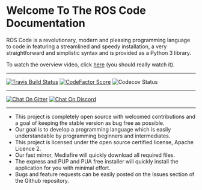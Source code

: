 # Welcome To The ROS Code Documentation

ROS Code is a revolutionary, modern and pleasing programming language to code in featuring a streamlined and speedy installation, a  very straightforward and simplistic syntax and is provided as a Python 3 library.

To watch the overview video, click [here](https://www.youtube.com/watch?v=lPCTNKA8otA) (you should really watch it).

* * *

[![Travis Build Status](https://img.shields.io/travis/Richienb/ROS-Code.svg?style=for-the-badge&logo=travis&label=Travis%20Build)](https://travis-ci.org/Richienb/ROS-Code)
[![CodeFactor Score](https://www.codefactor.io/repository/github/richienb/ros-code/badge?style=for-the-badge)](https://www.codefactor.io/repository/github/richienb/ros-code)
![Codecov Status](https://img.shields.io/codecov/c/github/Richienb/ROS-Code.svg?style=for-the-badge&label=Code%20Coverage)

* * *

[![Chat On Gitter](https://img.shields.io/gitter/room/Richienb/ROS-Code.svg?style=for-the-badge&logo=gitter-white&label=Gitter%20Members%20Online)](https://gitter.im/ROS-Code)
[![Chat On Discord](https://img.shields.io/discord/461977906156142601.svg?style=for-the-badge&logo=discord&label=Discord%20Members%20Online)](https://discordapp.com/invite/KevXkP7)

* * *

-   This project is completely open source with welcomed contributions and a goal of keeping the stable version as bug free as possible.
-   Our goal is to develop a programming language which is easily understandable by programming beginners and intermediates.
-   This project is licensed under the open source certified license, Apache Licence 2.
-   Our fast mirror, Mediafire will quickly download all required files.
-   The express and PUP and PUA free installer will quickly install the application for you with minimal effort.
-   Bugs and feature requests can be easily posted on the Issues section of the Github repository.
